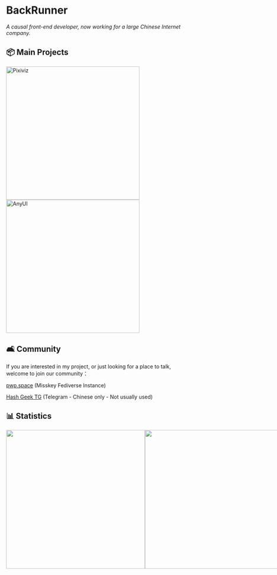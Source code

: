 # BackRunner

_A causal front-end developer, now working for a large Chinese Internet company._

## 📦 Main Projects

<div>
 
 [<img src="https://github-readme-stats.vercel.app/api/pin/?username=pwp-app&repo=pixiviz&theme=dark" width="360" alt="Pixiviz">](https://github.com/pwp-app/pixiviz)[<img src="https://github-readme-stats.vercel.app/api/pin/?username=any-design&repo=anyui&theme=dark" width="360" alt="AnyUI">](https://github.com/any-design/anyui)

</div>

## 🛋️ Community

If you are interested in my project, or just looking for a place to talk, welcome to join our community：

[pwp.space](https://pwp.space) (Misskey Fediverse Instance)

[Hash Geek TG](https://t.me/HashGeekCoder) (Telegram - Chinese only - Not usually used)

## 📊 Statistics

[<div style="display: flex">
<img src="https://github-readme-stats.vercel.app/api/wakatime?username=@BackRunner&theme=dark" width="375">](https://wakatime.com/@BackRunner)
[<img src="https://github-readme-stats.vercel.app/api?username=backrunner&theme=dark" width="375">](https://github.com/backrunner)
</div>
